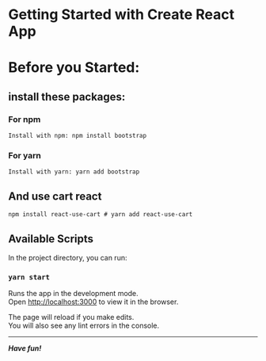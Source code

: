 # Getting Started with Create React App

# Before you Started:
## install these packages:
### For npm
```
Install with npm: npm install bootstrap

```
### For yarn
```
Install with yarn: yarn add bootstrap
```
## And use cart react
```
npm install react-use-cart # yarn add react-use-cart

```
## Available Scripts

In the project directory, you can run:

### `yarn start`

Runs the app in the development mode.\
Open [http://localhost:3000](http://localhost:3000) to view it in the browser.

The page will reload if you make edits.\
You will also see any lint errors in the console.
<hr />

**_Have fun!_**